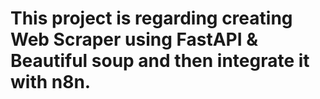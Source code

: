 #  This project is regarding creating Web Scraper using FastAPI & Beautiful soup and then integrate it with n8n.